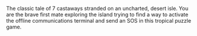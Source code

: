 The classic tale of 7 castaways stranded on an uncharted, desert isle. You are the brave first mate exploring the island trying to find a way to activate the offline communications terminal and send an SOS in this tropical puzzle game.